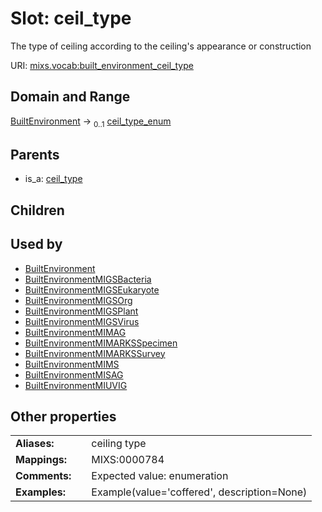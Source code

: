 
# Slot: ceil_type


The type of ceiling according to the ceiling's appearance or construction

URI: [mixs.vocab:built_environment_ceil_type](https://w3id.org/mixs/vocab/built_environment_ceil_type)


## Domain and Range

[BuiltEnvironment](BuiltEnvironment.md) &#8594;  <sub>0..1</sub> [ceil_type_enum](ceil_type_enum.md)

## Parents

 *  is_a: [ceil_type](ceil_type.md)

## Children


## Used by

 * [BuiltEnvironment](BuiltEnvironment.md)
 * [BuiltEnvironmentMIGSBacteria](BuiltEnvironmentMIGSBacteria.md)
 * [BuiltEnvironmentMIGSEukaryote](BuiltEnvironmentMIGSEukaryote.md)
 * [BuiltEnvironmentMIGSOrg](BuiltEnvironmentMIGSOrg.md)
 * [BuiltEnvironmentMIGSPlant](BuiltEnvironmentMIGSPlant.md)
 * [BuiltEnvironmentMIGSVirus](BuiltEnvironmentMIGSVirus.md)
 * [BuiltEnvironmentMIMAG](BuiltEnvironmentMIMAG.md)
 * [BuiltEnvironmentMIMARKSSpecimen](BuiltEnvironmentMIMARKSSpecimen.md)
 * [BuiltEnvironmentMIMARKSSurvey](BuiltEnvironmentMIMARKSSurvey.md)
 * [BuiltEnvironmentMIMS](BuiltEnvironmentMIMS.md)
 * [BuiltEnvironmentMISAG](BuiltEnvironmentMISAG.md)
 * [BuiltEnvironmentMIUVIG](BuiltEnvironmentMIUVIG.md)

## Other properties

|  |  |  |
| --- | --- | --- |
| **Aliases:** | | ceiling type |
| **Mappings:** | | MIXS:0000784 |
| **Comments:** | | Expected value: enumeration |
| **Examples:** | | Example(value='coffered', description=None) |

